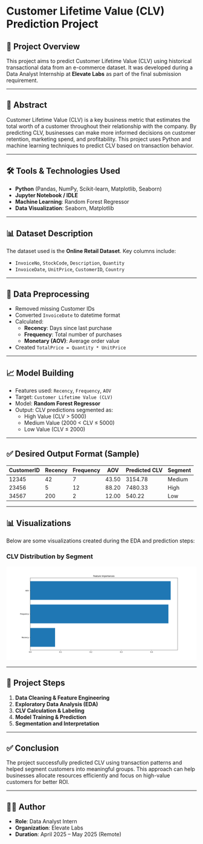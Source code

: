 # Customer Lifetime Value (CLV) Prediction Project

## 📌 Project Overview
This project aims to predict Customer Lifetime Value (CLV) using historical transactional data from an e-commerce dataset. It was developed during a Data Analyst Internship at **Elevate Labs** as part of the final submission requirement.

---

## 📄 Abstract
Customer Lifetime Value (CLV) is a key business metric that estimates the total worth of a customer throughout their relationship with the company. By predicting CLV, businesses can make more informed decisions on customer retention, marketing spend, and profitability. This project uses Python and machine learning techniques to predict CLV based on transaction behavior.

---

## 🛠 Tools & Technologies Used
- **Python** (Pandas, NumPy, Scikit-learn, Matplotlib, Seaborn)
- **Jupyter Notebook / IDLE**
- **Machine Learning**: Random Forest Regressor
- **Data Visualization**: Seaborn, Matplotlib

---

## 📊 Dataset Description
The dataset used is the **Online Retail Dataset**. Key columns include:
- `InvoiceNo`, `StockCode`, `Description`, `Quantity`
- `InvoiceDate`, `UnitPrice`, `CustomerID`, `Country`

---

## 🔄 Data Preprocessing
- Removed missing Customer IDs
- Converted `InvoiceDate` to datetime format
- Calculated:
  - **Recency**: Days since last purchase
  - **Frequency**: Total number of purchases
  - **Monetary (AOV)**: Average order value
- Created `TotalPrice = Quantity * UnitPrice`

---

## 📈 Model Building
- Features used: `Recency`, `Frequency`, `AOV`
- Target: `Customer Lifetime Value (CLV)`
- Model: **Random Forest Regressor**
- Output: CLV predictions segmented as:
  - High Value (CLV > 5000)
  - Medium Value (2000 < CLV ≤ 5000)
  - Low Value (CLV ≤ 2000)
    
---

## ✅ Desired Output Format (Sample)

| CustomerID | Recency | Frequency | AOV   | Predicted CLV | Segment     |
|------------|---------|-----------|-------|---------------|-------------|
| 12345      | 42      | 7         | 43.50 | 3154.78       | Medium      |
| 23456      | 5       | 12        | 88.20 | 7480.33       | High        |
| 34567      | 200     | 2         | 12.00 | 540.22        | Low         |

---

## 📊 Visualizations

Below are some visualizations created during the EDA and prediction steps:

### CLV Distribution by Segment
![CLV Segment Distribution](https://github.com/Mallikarjun-9/Customer-Lifetime-Value-CLV-Prediction-Project/blob/02ba8e4eb18cbb8a0770b17e44507ae0144c75b0/Figure_1.png)

---

## 📌 Project Steps
1. **Data Cleaning & Feature Engineering**
2. **Exploratory Data Analysis (EDA)**
3. **CLV Calculation & Labeling**
4. **Model Training & Prediction**
5. **Segmentation and Interpretation**

---

## ✅ Conclusion
The project successfully predicted CLV using transaction patterns and helped segment customers into meaningful groups. This approach can help businesses allocate resources efficiently and focus on high-value customers for better ROI.

---

## 🧑‍💻 Author
- **Role**: Data Analyst Intern  
- **Organization**: Elevate Labs  
- **Duration**: April 2025 – May 2025 (Remote)

